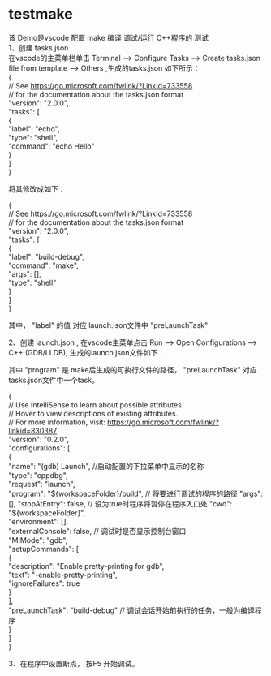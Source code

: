 # testmake  
该 Demo是vscode 配置 make 编译 调试/运行 C++程序的 测试  
1、创建 tasks.json  
在vscode的主菜单栏单击 Terminal --> Configure Tasks --> Create tasks.json file from template --> Others ,生成的tasks.json 如下所示：  
{  
    // See https://go.microsoft.com/fwlink/?LinkId=733558  
    // for the documentation about the tasks.json format  
    "version": "2.0.0",  
    "tasks": [  
        {  
            "label": "echo",  
            "type": "shell",  
            "command": "echo Hello"  
        }  
    ]  
}  
  
将其修改成如下：  
  
{  
    // See https://go.microsoft.com/fwlink/?LinkId=733558  
    // for the documentation about the tasks.json format  
    "version": "2.0.0",  
    "tasks": [  
        {  
            "label": "build-debug",  
            "command": "make",  
            "args": [],  
            "type": "shell"  
        }  
    ]  
}  
  
其中， "label" 的值 对应 launch.json文件中 "preLaunchTask"  
  
2、创建 launch.json , 在vscode主菜单点击 Run --> Open Configurations --> C++ (GDB/LLDB), 生成的launch.json文件如下：  
  
其中 "program" 是 make后生成的可执行文件的路径， "preLaunchTask" 对应tasks.json文件中一个task。  
  
{  
    // Use IntelliSense to learn about possible attributes.  
    // Hover to view descriptions of existing attributes.  
    // For more information, visit: https://go.microsoft.com/fwlink/?linkid=830387  
    "version": "0.2.0",  
    "configurations": [  
        {  
            "name": "(gdb) Launch",                 //启动配置的下拉菜单中显示的名称  
            "type": "cppdbg",  
            "request": "launch",  
            "program": "${workspaceFolder}/build",  // 将要进行调试的程序的路径  
            "args": [],  
            "stopAtEntry": false,                   // 设为true时程序将暂停在程序入口处  
            "cwd": "${workspaceFolder}",  
            "environment": [],  
            "externalConsole": false,               // 调试时是否显示控制台窗口  
            "MIMode": "gdb",  
            "setupCommands": [  
                {  
                    "description": "Enable pretty-printing for gdb",  
                    "text": "-enable-pretty-printing",  
                    "ignoreFailures": true  
                }  
            ],  
            "preLaunchTask": "build-debug"           // 调试会话开始前执行的任务，一般为编译程序  
        }  
    ]  
}  
  
3、在程序中设置断点， 按F5 开始调试。  
  









